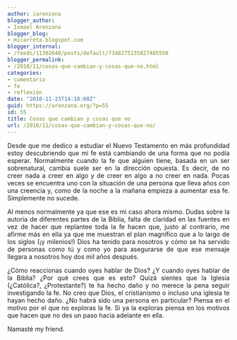 ```yaml
---
author: iarenzana
blogger_author:
- Ismael Arenzana
blogger_blog:
- micarreta.blogspot.com
blogger_internal:
- /feeds/11302648/posts/default/7348275235827485550
blogger_permalink:
- /2010/11/cosas-que-cambian-y-cosas-que-no.html
categories:
- comentario
- fe
- reflexión
date: "2010-11-23T14:10:00Z"
guid: https://arenzana.org/?p=55
id: 55
title: Cosas que cambian y cosas que no
url: /2010/11/cosas-que-cambian-y-cosas-que-no/
---
```

<p style="text-align: justify;">
  Desde que me dedico a estudiar el Nuevo Testamento en más profundidad estoy descubriendo que mi fe está cambiando de una forma que no podía esperar. Normalmente cuando la fe que alguien tiene, basada en un ser sobrenatural, cambia suele ser en la dirección opuesta. Es decir, de no creer nada a creer en algo y de creer en algo a no creer en nada. Pocas veces se encuentra uno con la situación de una persona que lleva años con una creencia y, como de la noche a la mañana empieza a aumentar esa fe. Simplemente no sucede.
</p>

<p style="text-align: justify;">
  Al menos normalmente ya que ese es mi caso ahora mismo. Dudas sobre la autoría de diferentes partes de la Biblia, falta de claridad en las fuentes en vez de hacer que replantee toda la fe hacen que, justo al contrario, me afirme más en ella ya que me muestran el plan magnífico que a lo largo de los siglos (¡y milenios!) Dios ha tenido para nosotros y cómo se ha servido de personas como tú y como yo para asegurarse de que ese mensaje llegara a nosotros hoy dos mil años después.
</p>

<p style="text-align: justify;">
  ¿Cómo reaccionas cuando oyes hablar de Dios? ¿Y cuando oyes hablar de la Biblia? ¿Por qué crees que es esto? Quizá sientes que la Iglesia (¿Católica?, ¿Protestante?) te ha hecho daño y no merece la pena seguir investigando la fe. No creo que Dios, el cristianismo o incluso una iglesia te hayan hecho daño. ¿No habrá sido una persona en particular? Piensa en el motivo por el que no exploras la fe. Si ya la exploras piensa en los motivos que hacen que no des un paso hacia adelante en ella.
</p>

<p style="text-align: justify;">
  Namasté my friend.
</p>